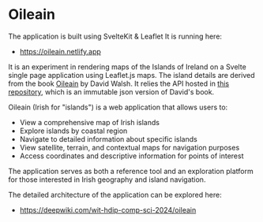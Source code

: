 # Oileain

The application is built using SvelteKit & Leaflet It is running here:

- <https://oileain.netlify.app>

It is an experiment in rendering maps of the Islands of Ireland on a Svelte single page application using Leaflet.js maps. The island details are derived from the book [Oileain](http://www.oileain.org/) by David Walsh. It relies the API hosted in [this repository](https://github.com/edeleastar/oileain-api), which is an immutable json version of David's book.

Oileain (Irish for "islands") is a web application that allows users to:

- View a comprehensive map of Irish islands
- Explore islands by coastal region
- Navigate to detailed information about specific islands
- View satellite, terrain, and contextual maps for navigation purposes
- Access coordinates and descriptive information for points of interest

The application serves as both a reference tool and an exploration platform for those interested in Irish geography and island navigation.

The detailed architecture of the application can be explored here:

- <https://deepwiki.com/wit-hdip-comp-sci-2024/oileain>

